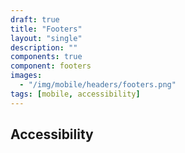```yaml
---
draft: true
title: "Footers"
layout: "single"
description: ""
components: true
component: footers
images:
  - "/img/mobile/headers/footers.png"
tags: [mobile, accessibility]
---
```


## Accessibility
